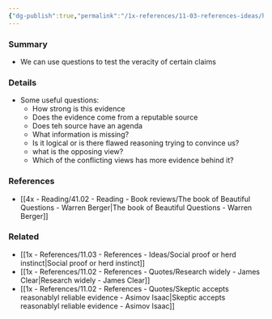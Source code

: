 ```yaml
---
{"dg-publish":true,"permalink":"/1x-references/11-03-references-ideas/how-to-verify-claims/","title":"How to verify claims","dgShowBacklinks":false}
---
```



### Summary
- We can use questions to test the veracity of certain claims

### Details
- Some useful questions: 
	- How strong is this evidence
	- Does the evidence come from a reputable source
	- Does teh source have an agenda
	- What information is missing?
	- Is it logical or is there flawed reasoning trying to convince us?
	- what is the opposing view?
	- Which of the conflicting views has more evidence behind it?

### References
- [[4x - Reading/41.02 - Reading - Book reviews/The book of Beautiful Questions - Warren Berger\|The book of Beautiful Questions - Warren Berger]]

### Related
- [[1x - References/11.03 - References - Ideas/Social proof or herd instinct\|Social proof or herd instinct]]
- [[1x - References/11.02 - References - Quotes/Research widely - James Clear\|Research widely - James Clear]]
- [[1x - References/11.02 - References - Quotes/Skeptic accepts reasonablyl reliable evidence - Asimov Isaac\|Skeptic accepts reasonablyl reliable evidence - Asimov Isaac]]